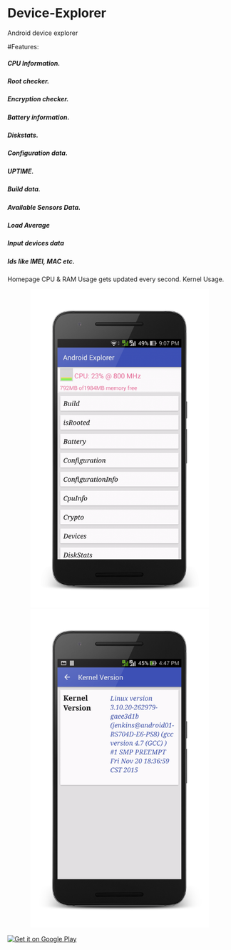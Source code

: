 # Device-Explorer

Android device explorer

#Features:

##### CPU Information.
##### Root checker.
##### Encryption checker.
##### Battery information.
##### Diskstats.
##### Configuration data.
##### UPTIME.
##### Build data.
##### Available Sensors Data.
##### Load Average 
##### Input devices data
##### Ids like IMEI, MAC etc.

Homepage CPU & RAM Usage gets updated every second. Kernel Usage.
<p align="center">
<img src="https://raw.githubusercontent.com/iamtrk/Device-Explorer/master/screenshots/home.png" height="714" width="400">
<img src="https://raw.githubusercontent.com/iamtrk/Device-Explorer/master/screenshots/kernel.png" height="714" width="400">
</p>

<a href='https://play.google.com/store/apps/details?id=com.iamtrk.androidexplorer&hl=en&utm_source=global_co&utm_medium=prtnr&utm_content=Mar2515&utm_campaign=PartBadge&pcampaignid=MKT-Other-global-all-co-prtnr-py-PartBadge-Mar2515-1'><img alt='Get it on Google Play' src='https://developer.android.com/images/brand/en_app_rgb_wo_60.png'/></a>

